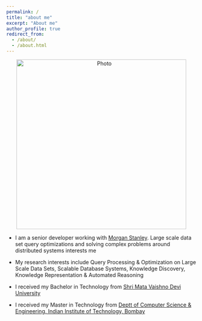 ```yaml
---
permalink: /
title: "about me"
excerpt: "About me"
author_profile: true
redirect_from:
  - /about/
  - /about.html
---
```


<p align="center">
  <img src="https://gargprat.github.io/files/gargprat.jpeg?raw=true" alt="Photo" style="width: 450px;"/>
</p>


* I am a senior developer working with [Morgan Stanley](https://www.morganstanley.com). Large scale data set query optimizations and solving complex problems around distributed systems interests me

* My research interests include Query Processing & Optimization on Large Scale Data Sets, Scalable Database Systems, Knowledge Discovery, Knowledge Representation & Automated Reasoning

* I received my Bachelor in Technology from [Shri Mata Vaishno Devi University](https://www.smvdu.ac.in)

* I received my Master in Technology from [Deptt of Computer Science  & Engineering, Indian Institute of Technology, Bombay](https://www.cse.iitb.ac.in)
